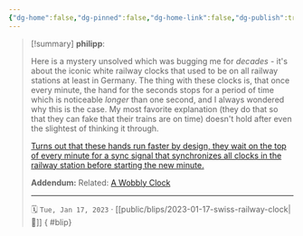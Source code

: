 ```yaml
---
{"dg-home":false,"dg-pinned":false,"dg-home-link":false,"dg-publish":true,"type":"blip","created-date":"2023-01-17T00:00:00","disabled rules":["yaml-title","yaml-title-alias","file-name-heading"],"title":"philipp @ 2023-01-17","dg-permalink":"2023/01/17/swiss-railway-clock/","updated-date":"2025-05-05T21:56:19","dg-show-inline-title":false,"dg-path":"blips/2023-01-17-swiss-railway-clock.md","permalink":"/2023/01/17/swiss-railway-clock/","dgPassFrontmatter":true,"created":"2023-01-17T00:00:00","updated":"2025-05-05T21:56:19"}
---
```


> [!summary] **philipp**:
>
> Here is a mystery unsolved which was bugging me for _decades_ - it's about the iconic white railway clocks that used to be on all railway stations at least in Germany. The thing with these clocks is, that once every minute, the hand for the seconds stops for a period of time which is noticeable _longer_ than one second, and I always wondered why this is the case. My most favorite explanation (they do that so that they can fake that their trains are on time) doesn't hold after even the slightest of thinking it through.
>
> [Turns out that these hands run faster by design, they wait on the top of every minute for a sync signal that synchronizes all clocks in the railway station before starting the new minute.](https://en.wikipedia.org/wiki/Swiss_railway_clock)
>
> **Addendum:** Related: [A Wobbly Clock](https://somethingorotherwhatever.com/wobble-clock/)
> - - -
>
> 🗓️ `Tue, Jan 17, 2023` · [[public/blips/2023-01-17-swiss-railway-clock\|🔗]]
{ #blip}

